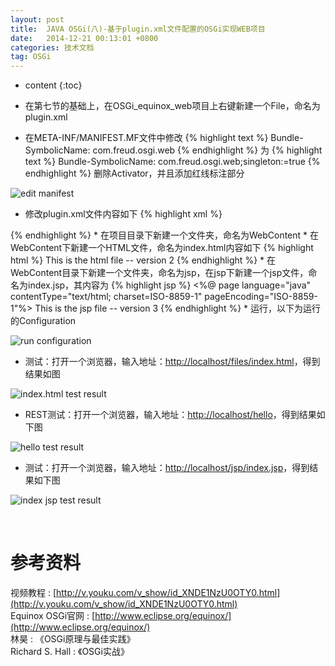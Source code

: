 ```yaml
---
layout: post
title:  JAVA OSGi(八)-基于plugin.xml文件配置的OSGi实现WEB项目
date:   2014-12-21 00:13:01 +0800
categories: 技术文档
tag: OSGi
---
```


* content
{:toc}


* 在第七节的基础上，在OSGi_equinox_web项目上右键新建一个File，命名为plugin.xml
* 在META-INF/MANIFEST.MF文件中修改
{% highlight text %}
Bundle-SymbolicName: com.freud.osgi.web
{% endhighlight %}
为
{% highlight text %}
Bundle-SymbolicName: com.freud.osgi.web;singleton:=true
{% endhighlight %}
删除Activator，并且添加红线标注部分

![edit manifest](/images/blog/osgi/8-plugin-file-osgi-WEB/01_edit_manifest.png)

* 修改plugin.xml文件内容如下
{% highlight xml %}
<?xml version="1.0"?>
<plugin>
	<extension point="org.eclipse.equinox.http.registry.resources">
		<resource alias="/files" base-name="/WebContent"/>
	</extension>
	<extension point="org.eclipse.equinox.http.registry.servlets">
		<servlet alias="/hello" class="com.freud.osgi.web.HelloWorldServlet"/>
	</extension>
	<extension point="org.eclipse.equinox.http.registry.servlets">
		<servlet alias="/jsp/*.jsp" class="org.eclipse.equinox.jsp.jasper.registry.JSPFactory:/WebContent/jsp"/>
	</extension>
</plugin>
{% endhighlight %}
* 在项目目录下新建一个文件夹，命名为WebContent
* 在WebContent下新建一个HTML文件，命名为index.html内容如下
{% highlight html %}
<!DOCTYPE html>
<html>
<head>
<meta charset="UTF-8">
<title>Test html</title>
</head>
<body>
This is the html file -- version 2
</body>
</html>
{% endhighlight %}
* 在WebContent目录下新建一个文件夹，命名为jsp，在jsp下新建一个jsp文件，命名为index.jsp，其内容为
{% highlight jsp %}
<%@ page language="java" contentType="text/html; charset=ISO-8859-1"
    pageEncoding="ISO-8859-1"%>
<!DOCTYPE html PUBLIC "-//W3C//DTD HTML 4.01 Transitional//EN" "http://www.w3.org/TR/html4/loose.dtd">
<html>
<head>
<meta http-equiv="Content-Type" content="text/html; charset=ISO-8859-1">
<title>Test jsp</title>
</head>
<body>
This is the jsp file -- version 3
</body>
</html>
{% endhighlight %}
* 运行，以下为运行的Configuration

![run configuration](/images/blog/osgi/8-plugin-file-osgi-WEB/02_run_configuration.png)

* 测试：打开一个浏览器，输入地址：[http://localhost/files/index.html](http://localhost/files/index.html)，得到结果如图

![index.html test result](/images/blog/osgi/8-plugin-file-osgi-WEB/03_index_test.png)

* REST测试：打开一个浏览器，输入地址：[http://localhost/hello](http://localhost/hello)，得到结果如下图

![hello test result](/images/blog/osgi/8-plugin-file-osgi-WEB/04_hello_test.png)

* 测试：打开一个浏览器，输入地址：[http://localhost/jsp/index.jsp](http://localhost/jsp/index.jsp)，得到结果如下图

![index jsp test result](/images/blog/osgi/8-plugin-file-osgi-WEB/05_index_jsp_test.png)

<br/>

参考资料
================================

视频教程 : [http://v.youku.com/v_show/id_XNDE1NzU0OTY0.html](http://v.youku.com/v_show/id_XNDE1NzU0OTY0.html)
<br/>
Equinox OSGi官网 : [http://www.eclipse.org/equinox/](http://www.eclipse.org/equinox/)
<br/>
林昊 : 《OSGi原理与最佳实践》
<br/>
Richard S. Hall : 《OSGi实战》